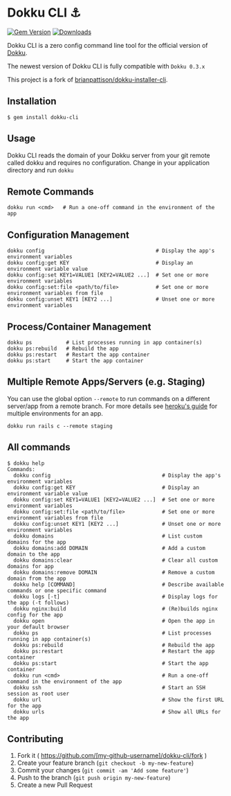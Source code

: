# Dokku CLI :anchor:

[![Gem Version](https://badge.fury.io/rb/dokku-cli.svg)](http://badge.fury.io/rb/dokku-cli)
[![Downloads](http://ruby-gem-downloads-badge.herokuapp.com/dokku-cli?type=total)](http://badge.fury.io/rb/dokku-cli)

Dokku CLI is a zero config command line tool for the official version of [Dokku](https://github.com/progrium/dokku).

The newest version of Dokku CLI is fully compatible with  ```Dokku 0.3.x```

This project is a fork of [brianpattison/dokku-installer-cli](https://github.com/brianpattison/dokku-installer-cli).

## Installation
```
$ gem install dokku-cli
```

## Usage

Dokku CLI reads the domain of your Dokku server from your git remote called dokku and requires no configuration. Change in your application directory and run ``dokku``


## Remote Commands

```
dokku run <cmd>   # Run a one-off command in the environment of the app
```

## Configuration Management

```
dokku config                                    # Display the app's environment variables
dokku config:get KEY                            # Display an environment variable value
dokku config:set KEY1=VALUE1 [KEY2=VALUE2 ...]  # Set one or more environment variables
dokku config:set:file <path/to/file>            # Set one or more environment variables from file
dokku config:unset KEY1 [KEY2 ...]              # Unset one or more environment variables
```

## Process/Container Management

```
dokku ps           # List processes running in app container(s)
dokku ps:rebuild   # Rebuild the app
dokku ps:restart   # Restart the app container
dokku ps:start     # Start the app container
```

## Multiple Remote Apps/Servers (e.g. Staging)

You can use the global option ``--remote`` to run commands on a different server/app from a remote branch. For more details see [heroku's guide](https://devcenter.heroku.com/articles/multiple-environments)  for multiple environments for an app.

```
dokku run rails c --remote staging
```

## All commands

```
$ dokku help
Commands:
  dokku config                                    # Display the app's environment variables
  dokku config:get KEY                            # Display an environment variable value
  dokku config:set KEY1=VALUE1 [KEY2=VALUE2 ...]  # Set one or more environment variables
  dokku config:set:file <path/to/file>            # Set one or more environment variables from file
  dokku config:unset KEY1 [KEY2 ...]              # Unset one or more environment variables
  dokku domains                                   # List custom domains for the app
  dokku domains:add DOMAIN                        # Add a custom domain to the app
  dokku domains:clear                             # Clear all custom domains for app
  dokku domains:remove DOMAIN                     # Remove a custom domain from the app
  dokku help [COMMAND]                            # Describe available commands or one specific command
  dokku logs [-t]                                 # Display logs for the app (-t follows)
  dokku nginx:build                               # (Re)builds nginx config for the app
  dokku open                                      # Open the app in your default browser
  dokku ps                                        # List processes running in app container(s)
  dokku ps:rebuild                                # Rebuild the app
  dokku ps:restart                                # Restart the app container
  dokku ps:start                                  # Start the app container
  dokku run <cmd>                                 # Run a one-off command in the environment of the app
  dokku ssh                                       # Start an SSH session as root user
  dokku url                                       # Show the first URL for the app
  dokku urls                                      # Show all URLs for the app

```

## Contributing

1. Fork it ( https://github.com/[my-github-username]/dokku-cli/fork )
2. Create your feature branch (`git checkout -b my-new-feature`)
3. Commit your changes (`git commit -am 'Add some feature'`)
4. Push to the branch (`git push origin my-new-feature`)
5. Create a new Pull Request

